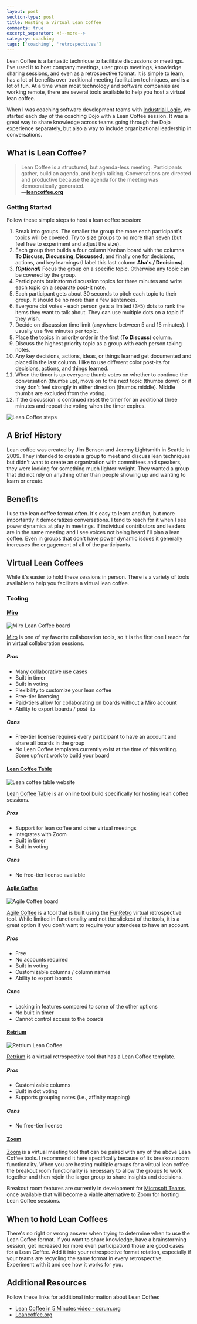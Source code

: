 ```yaml
---
layout: post
section-type: post
title: Hosting a Virtual Lean Coffee
comments: true
excerpt_separator: <!--more-->
category: coaching 
tags: ['coaching', 'retrospectives']
---
```


Lean Coffee is a fantastic technique to facilitate discussions or meetings. I've used it to host company meetings, user group meetings, knowledge sharing sessions, and even as a retrospective format. It is simple to learn, has a lot of benefits over traditional meeting facilitation techniques, and is a lot of fun. At a time when most technology and software companies are working remote, there are several tools available to help you host a virtual lean coffee. 
<!--more-->

When I was coaching software development teams with [Industrial Logic](https://www.industriallogic.com), we started each day of the coaching Dojo with a Lean Coffee session. It was a great way to share knowledge across teams going through the Dojo experience separately, but also a way to include organizational leadership in conversations. 

## What is Lean Coffee?

> Lean Coffee is a structured, but agenda-less meeting. Participants gather, build an agenda, and begin talking. Conversations are directed and productive because the agenda for the meeting was democratically generated.  
> **&mdash;[leancoffee.org](http://leancoffee.org)**

### Getting Started 
Follow these simple steps to host a lean coffee session:

1. Break into groups. The smaller the group the more each participant's topics will be covered. Try to size groups to no more than seven (but feel free to experiment and adjust the size).
1. Each group then builds a four column Kanban board with the columns **To Discuss, Discussing, Discussed,** and finally one for decisions, actions, and key learnings (I label this last column **Aha's / Decisions**).
1. _**(Optional)**_ Focus the group on a specific topic. Otherwise any topic can be covered by the group.
1. Participants brainstorm discussion topics for three minutes and write each topic on a separate post-it note. 
1. Each participant gets about 30 seconds to pitch each topic to their group. It should be no more than a few sentences. 
1. Everyone dot votes - each person gets a limited (3-5) dots to rank the items they want to talk about. They can use multiple dots on a topic if they wish.
1. Decide on discussion time limit (anywhere between 5 and 15 minutes). I usually use five minutes per topic.
1. Place the topics in priority order in the first (**To Discuss**) column.
1. Discuss the highest priority topic as a group with each person taking notes. 
1. Any key decisions, actions, ideas, or things learned get documented and placed in the last column. I like to use different color post-its for decisions, actions, and things learned. 
1. When the timer is up everyone thumb votes on whether to continue the conversation (thumbs up), move on to the next topic (thumbs down) or if they don't feel strongly in either direction (thumbs middle). Middle thumbs are excluded from the voting. 
1. If the discussion is continued reset the timer for an additional three minutes and repeat the voting when the timer expires.

<img src="/img/lean-coffee.png" class="img-responsive" alt="Lean Coffee steps" />


## A Brief History
Lean coffee was created by Jim Benson and Jeremy Lightsmith in Seattle in 2009. They intended to create a group to meet and discuss lean techniques but didn't want to create an organization with committees and speakers, they were looking for something much lighter-weight. They wanted a group that did not rely on anything other than people showing up and wanting to learn or create.

## Benefits
I use the lean coffee format often. It's easy to learn and fun, but more importantly it democratizes conversations. I tend to reach for it  when I see power dynamics at play in meetings. If individual contributors and leaders are in the same meeting and I see voices not being heard I'll plan a lean coffee. Even in groups that don't have power dynamic issues it generally increases the engagement of all of the participants. 

## Virtual Lean Coffees

While it's easier to hold these sessions in person. There is a variety of tools available to help you facilitate a virtual lean coffee. 

### Tooling 
#### [Miro](https://miro.com)
<img src="/img/miro-lean-coffee.png" alt="Miro Lean Coffee board" class="img-responsive" />

[Miro](https://miro.com) is one of my favorite collaboration tools, so it is the first one I reach for in virtual collaboration sessions.

##### Pros
* Many collaborative use cases
* Built in timer 
* Built in voting
* Flexibility to customize your lean coffee
* Free-tier licensing 
* Paid-tiers allow for collaborating on boards without a Miro account
* Ability to export boards / post-its

##### Cons
* Free-tier license requires every participant to have an account and share all boards in the group
*  No Lean Coffee templates currently exist at the time of this writing. Some upfront work to build your board

#### [Lean Coffee Table](https://www.leancoffeetable.com/)

<img src="/img/lean-coffee-table.png" alt="Lean coffee table website" class="img-responsive" />

[Lean Coffee Table](https://www.leancoffeetable.com/) is an online tool build specifically for hosting lean coffee sessions. 

##### Pros
* Support for lean coffee and other virtual meetings
* Integrates with Zoom 
* Built in timer
* Built in voting

##### Cons
* No free-tier license available


#### [Agile Coffee](http://agile.coffee/)

<img src="/img/agile-coffee.png" alt="Agile Coffee board" class="img-responsive" />

[Agile Coffee](http://agile.coffee/) is a tool that is built using the [FunRetro](https://funretro.io/) virtual retrospective tool. While limited in functionality and not the slickest of the tools, it is a great option if you don't want to require your attendees to have an account. 

##### Pros
* Free 
* No accounts required
* Built in voting
* Customizable columns / column names 
* Ability to export boards

##### Cons
* Lacking in features compared to some of the other options 
* No built in timer 
* Cannot control access to the boards

#### [Retrium](https://www.retrium.com/retrospective-techniques/lean-coffee)
 
<img src="img/retrium-lean-coffee.png" alt="Retrium Lean Coffee" class="img-responsive" />

 [Retrium](https://www.retrium.com/) is a virtual retrospective tool that has a Lean Coffee template.

 ##### Pros
* Customizable columns
* Built in dot voting
* Supports grouping notes (i.e., affinity mapping)

##### Cons
* No free-tier license

 #### [Zoom](https://zoom.us/)
 [Zoom](https://zoom.us/) is a virtual meeting tool that can be paired with any of the above Lean Coffee tools. I recommend it here specifically because of its breakout room functionality. When you are hosting multiple groups for a virtual lean coffee the breakout room functionality is necessary to allow the groups to work together and then rejoin the larger group to share insights and decisions. 

Breakout room features are currently in development for [Microsoft Teams](https://www.microsoft.com/en-us/microsoft-365/microsoft-teams/group-chat-software), once available that will become a viable alternative to Zoom for hosting Lean Coffee sessions. 

## When to hold Lean Coffees
There's no right or wrong answer when trying to determine when to use the Lean Coffee format. If you want to share knowledge, have a brainstorming session, get increased (or more even participation) those are good cases for a Lean Coffee. Add it into your retrospective format rotation, especially if your teams are recycling the same format in every retrospective. Experiment with it and see how it works for you. 

## Additional Resources

Follow these links for additional information about Lean Coffee:
* [Lean Coffee in 5 Minutes video - scrum.org](https://www.scrum.org/resources/blog/lean-coffee-5-minutes#:~:text=Lean%20Coffee%20is%20a%20powerful,It%20is%20also%20fun!)
* [Leancoffee.org](https://leancoffee.org)
